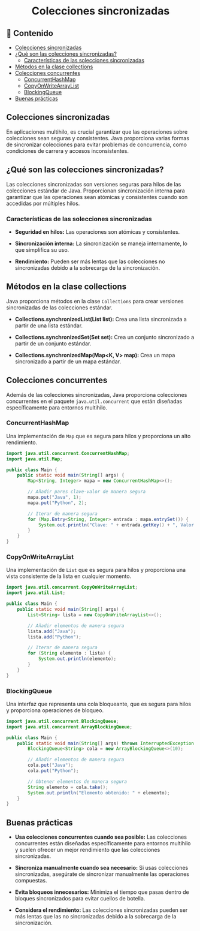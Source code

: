 <h1 align="center">Colecciones sincronizadas</h1>

<h2>📑 Contenido</h2>

- [Colecciones sincronizadas](#colecciones-sincronizadas)
- [¿Qué son las colecciones sincronizadas?](#qué-son-las-colecciones-sincronizadas)
  - [Características de las solecciones sincronizadas](#características-de-las-solecciones-sincronizadas)
- [Métodos en la clase collections](#métodos-en-la-clase-collections)
- [Colecciones concurrentes](#colecciones-concurrentes)
  - [ConcurrentHashMap](#concurrenthashmap)
  - [CopyOnWriteArrayList](#copyonwritearraylist)
  - [BlockingQueue](#blockingqueue)
- [Buenas prácticas](#buenas-prácticas)

## Colecciones sincronizadas

En aplicaciones multihilo, es crucial garantizar que las operaciones sobre colecciones sean seguras y consistentes. Java proporciona varias formas de sincronizar colecciones para evitar problemas de concurrencia, como condiciones de carrera y accesos inconsistentes.

## ¿Qué son las colecciones sincronizadas?

Las colecciones sincronizadas son versiones seguras para hilos de las colecciones estándar de Java. Proporcionan sincronización interna para garantizar que las operaciones sean atómicas y consistentes cuando son accedidas por múltiples hilos.

### Características de las solecciones sincronizadas

- **Seguridad en hilos:** Las operaciones son atómicas y consistentes.

- **Sincronización interna:** La sincronización se maneja internamente, lo que simplifica su uso.

- **Rendimiento:** Pueden ser más lentas que las colecciones no sincronizadas debido a la sobrecarga de la sincronización.

## Métodos en la clase collections

Java proporciona métodos en la clase `Collections` para crear versiones sincronizadas de las colecciones estándar.

- **Collections.synchronizedList(List<T> list):** Crea una lista sincronizada a partir de una lista estándar.

- **Collections.synchronizedSet(Set<T> set):** Crea un conjunto sincronizado a partir de un conjunto estándar.

- **Collections.synchronizedMap(Map<K, V> map):** Crea un mapa sincronizado a partir de un mapa estándar.

## Colecciones concurrentes

Además de las colecciones sincronizadas, Java proporciona colecciones concurrentes en el paquete `java.util.concurrent` que están diseñadas específicamente para entornos multihilo.

### ConcurrentHashMap

Una implementación de `Map` que es segura para hilos y proporciona un alto rendimiento.

```java
import java.util.concurrent.ConcurrentHashMap;
import java.util.Map;

public class Main {
    public static void main(String[] args) {
        Map<String, Integer> mapa = new ConcurrentHashMap<>();

        // Añadir pares clave-valor de manera segura
        mapa.put("Java", 1);
        mapa.put("Python", 2);

        // Iterar de manera segura
        for (Map.Entry<String, Integer> entrada : mapa.entrySet()) {
            System.out.println("Clave: " + entrada.getKey() + ", Valor: " + entrada.getValue());
        }
    }
}
```

### CopyOnWriteArrayList

Una implementación de `List` que es segura para hilos y proporciona una vista consistente de la lista en cualquier momento.

```java
import java.util.concurrent.CopyOnWriteArrayList;
import java.util.List;

public class Main {
    public static void main(String[] args) {
        List<String> lista = new CopyOnWriteArrayList<>();

        // Añadir elementos de manera segura
        lista.add("Java");
        lista.add("Python");

        // Iterar de manera segura
        for (String elemento : lista) {
            System.out.println(elemento);
        }
    }
}
```

### BlockingQueue

Una interfaz que representa una cola bloqueante, que es segura para hilos y proporciona operaciones de bloqueo.

```java
import java.util.concurrent.BlockingQueue;
import java.util.concurrent.ArrayBlockingQueue;

public class Main {
    public static void main(String[] args) throws InterruptedException {
        BlockingQueue<String> cola = new ArrayBlockingQueue<>(10);

        // Añadir elementos de manera segura
        cola.put("Java");
        cola.put("Python");

        // Obtener elementos de manera segura
        String elemento = cola.take();
        System.out.println("Elemento obtenido: " + elemento);
    }
}
```

## Buenas prácticas

- **Usa colecciones concurrentes cuando sea posible:** Las colecciones concurrentes están diseñadas específicamente para entornos multihilo y suelen ofrecer un mejor rendimiento que las colecciones sincronizadas.

- **Sincroniza manualmente cuando sea necesario:** Si usas colecciones sincronizadas, asegúrate de sincronizar manualmente las operaciones compuestas.

- **Evita bloqueos innecesarios:** Minimiza el tiempo que pasas dentro de bloques sincronizados para evitar cuellos de botella.

- **Considera el rendimiento:** Las colecciones sincronizadas pueden ser más lentas que las no sincronizadas debido a la sobrecarga de la sincronización.
